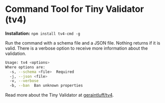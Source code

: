 # Command Tool for Tiny Validator (tv4)

__Installation:__ `npm install tv4-cmd -g`

Run the command with a schema file and a JSON file. Nothing returns if it is valid. There is a verbose option to receive more information about the validation.

```sh
Usage: tv4 <options>
Where options are:
  -s, --schema <file>  Required
  -j, --json <file>
  -v, --verbose
  -b, --ban  Ban unknown properties
```

Read more about the Tiny Validator at [geraintluff/tv4](https://github.com/geraintluff/tv4).

